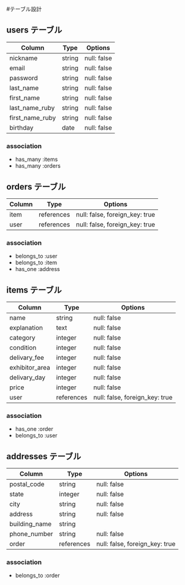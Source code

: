 #テーブル設計

## users テーブル

| Column          | Type   | Options     |
| --------------- | ------ | ----------- |
| nickname        | string | null: false |
| email           | string | null: false |
| password        | string | null: false |
| last_name       | string | null: false |
| first_name      | string | null: false |
| last_name_ruby  | string | null: false |
| first_name_ruby | string | null: false |
| birthday        | date   | null: false |

### association
- has_many :items
- has_many :orders

## orders テーブル
| Column | Type        | Options                        |
| ------ | ----------- | ------------------------------ |
| item   | references  | null: false, foreign_key: true |
| user   | references  | null: false, foreign_key: true |

### association
- belongs_to :user
- belongs_to :item
- has_one :address

## items テーブル
| Column         | Type       | Options                        |
| -------------- | ---------- | ------------------------------ |
| name           | string     | null: false                    |
| explanation    | text       | null: false                    |
| category       | integer    | null: false                    |
| condition      | integer    | null: false                    |
| delivary_fee   | integer    | null: false                    |
| exhibitor_area | integer    | null: false                    |
| delivary_day   | integer    | null: false                    |
| price          | integer    | null: false                    |
| user           | references | null: false, foreign_key: true |

### association
- has_one :order
- belongs_to :user


## addresses テーブル
| Column        | Type       | Options                        |
| ------------- | -----------| ------------------------------ |
| postal_code   | string     | null: false                    |
| state         | integer    | null: false                    |
| city          | string     | null: false                    |
| address       | string     | null: false                    |
| building_name | string     |                                |
| phone_number  | string     | null: false                    |
| order         | references | null: false, foreign_key: true |

### association
- belongs_to :order